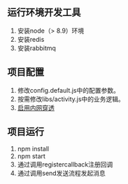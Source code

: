 ## 运行环境开发工具
1. 安装node（> 8.9）环境
2. 安装redis
3. 安装rabbitmq
     
## 项目配置
1. 修改config.default.js中的配置参数。 
2. 按需修改libs/activity.js中的业务逻辑。 
3. [启用内网穿透](https://ding-doc.dingtalk.com/doc#/kn6zg7/hb7000)

## 项目运行
1. npm install
2. npm start
3. 通过调用registercallback注册回调
4. 通过调用send发送流程发起消息
